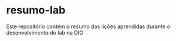 # resumo-lab
Este repositório contém o resumo das lições aprendidas durante o desenvolvimento do lab na DIO

